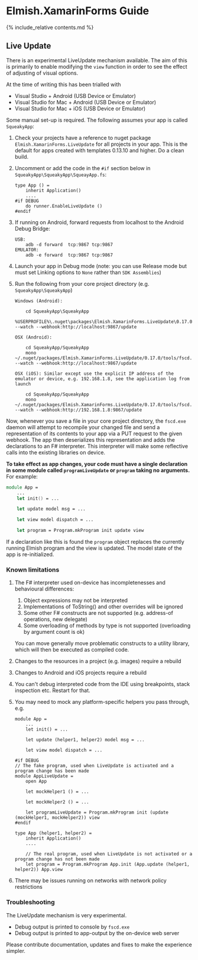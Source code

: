 Elmish.XamarinForms Guide
=======

{% include_relative contents.md %}

Live Update
------

There is an experimental LiveUpdate mechanism available.  The aim of this is primarily to enable modifying the `view` function in order
to see the effect of adjusting of visual options.

At the time of writing this has been trialled with
* Visual Studio + Android (USB Device or Emulator)
* Visual Studio for Mac + Android (USB Device or Emulator)
* Visual Studio for Mac + iOS (USB Device or Emulator)

Some manual set-up is required.  The following assumes your app is called `SqueakyApp`:

1. Check your projects have a reference to nuget package `Elmish.XamarinForms.LiveUpdate` for all projects in your app.
   This is the default for apps created with templates 0.13.10 and higher. Do a clean build.

2. Uncomment or add the code in the `#if` section below in `SqueakyApp\SqueakyApp\SqueayApp.fs`:

       type App () =
           inherit Application()
           ....
       #if DEBUG
           do runner.EnableLiveUpdate ()
       #endif

3. If running on Android, forward requests from localhost to the Android Debug Bridge:

       USB:
           adb -d forward  tcp:9867 tcp:9867
       EMULATOR:
           adb -e forward  tcp:9867 tcp:9867

4. Launch your app in Debug mode (note: you can use Release mode but must set Linking options to `None` rather than `SDK Assemblies`)

5. Run the following from your core project directory (e.g. `SqueakyApp\SqueakyApp`)

       Windows (Android):

           cd SqueakyApp\SqueakyApp
           %USERPROFILE%\.nuget\packages\Elmish.XamarinForms.LiveUpdate\0.17.0\tools\fscd.exe --watch --webhook:http://localhost:9867/update 

       OSX (Android):

           cd SqueakyApp/SqueakyApp
           mono ~/.nuget/packages/Elmish.XamarinForms.LiveUpdate/0.17.0/tools/fscd.exe --watch --webhook:http://localhost:9867/update  

       OSX (iOS): Similar except use the explicit IP address of the emulator or device, e.g. 192.168.1.8, see the application log from launch

           cd SqueakyApp/SqueakyApp
           mono ~/.nuget/packages/Elmish.XamarinForms.LiveUpdate/0.17.0/tools/fscd.exe --watch --webhook:http://192.168.1.8:9867/update

Now, whenever you save a file in your core project directory, the `fscd.exe` daemon will attempt to recompile your changed file and
send a representation of its contents to your app via a PUT request to the given webhook.  The app then deserializes this representation and
adds the declarations to an F# interpreter. This interpreter will make some reflective calls into the existing libraries on device.

**To take effect as app changes, your code must have a single declaration in some module called `programLiveUpdate` or `program` taking no arguments.**  For example:

```fsharp
module App =
    ...
    let init() = ...

    let update model msg = ...

    let view model dispatch = ...

    let program = Program.mkProgram init update view
```

If a declaration like this is found the `program` object replaces the currently running Elmish program and the view is updated.
The model state of the app is re-initialized.

### Known limitations

1. The F# interpreter used on-device has incompletenesses and behavioural differences:

   1. Object expressions may not be interpreted
   2. Implementations of ToString() and other overrides will be ignored
   3. Some other F# constructs are not supported (e.g. address-of operations, new delegate)
   4. Some overloading of methods by type is not supported (overloading by argument count is ok)

   You can move generally move problematic constructs to a utility library, which will then be executed as compiled code.

2. Changes to the resources in a project (e.g. images) require a rebuild

3. Changes to Android and iOS projects require a rebuild

4. You can't debug interpreted code from the IDE using breakpoints, stack inspection etc.  Restart for that.

5. You may need to mock any platform-specific helpers you pass through, e.g.

       module App =
           ...
           let init() = ...

           let update (helper1, helper2) model msg = ...

           let view model dispatch = ...

       #if DEBUG
       // The fake program, used when LiveUpdate is activated and a program change has been made
       module AppLiveUpdate =
           open App

           let mockHelper1 () = ...

           let mockHelper2 () = ...

           let programLiveUpdate = Program.mkProgram init (update (mockHelper1, mockHelper2)) view
       #endif

       type App (helper1, helper2) = 
           inherit Application()
           ....

           // The real program, used when LiveUpdate is not activated or a program change has not been made
           let program = Program.mkProgram App.init (App.update (helper1, helper2)) App.view

6. There may be issues running on networks with network policy restrictions

### Troubleshooting

The LiveUpdate mechanism is very experimental.
- Debug output is printed to console by `fscd.exe`
- Debug output is printed to app-output by the on-device web server

Please contribute documentation, updates and fixes to make the experience simpler.
